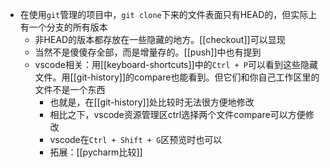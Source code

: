 - 在使用`git`管理的项目中，`git clone`下来的文件表面只有HEAD的，但实际上有一个分支的所有版本
  - 非HEAD的版本都存放在一些隐藏的地方。[[checkout]]可以显现
  - 当然不是傻傻存全部，而是增量存的。[[push]]中也有提到
  - vscode相关：用[[keyboard-shortcuts]]中的`Ctrl + P`可以看到这些隐藏文件。用[[git-history]]的compare也能看到。但它们和你自己工作区里的文件不是一个东西
    - 也就是，在[[git-history]]处比较时无法很方便地修改
    - 相比之下，vscode资源管理区ctrl选择两个文件compare可以方便修改
    - vscode在`Ctrl + Shift + G`区预览时也可以
    - 拓展：[[pycharm比较]]